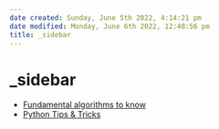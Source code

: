 ```yaml
---
date created: Sunday, June 5th 2022, 4:14:21 pm
date modified: Monday, June 6th 2022, 12:48:56 pm
title: _sidebar
---
```


# _sidebar

- [Fundamental algorithms to know](Algo/Fundamental%20Algorithms/)
- [Python Tips & Tricks](Algo/Tips%20&%20Tricks/)
